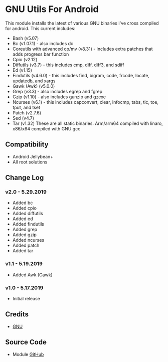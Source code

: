 # GNU Utils For Android
This module installs the latest of various GNU binaries I've cross compiled for android. This current includes:
* Bash (v5.07)
* Bc (v1.07.1) - also includes dc
* Coreutils with advanced cp/mv (v8.31) - includes extra patches that adds progress bar function
* Cpio (v2.12)
* Diffutils (v3.7) - this includes cmp, diff, diff3, and sdiff
* Ed (v1.15)
* Findutils (v4.6.0) - this includes find, bigram, code, frcode, locate, updatedb, and xargs
* Gawk (Awk) (v5.0.0)
* Grep (v3.3) - also includes egrep and fgrep
* Gzip (v1.10) - also includes gunzip and gzexe
* Ncurses (v6.1) - this includes capconvert, clear, infocmp, tabs, tic, toe, tput, and tset
* Patch (v2.7.6)
* Sed (v4.7)
* Tar (v1.32)
These are all static binaries. Arm/arm64 compiled with linaro, x86/x64 compiled with GNU gcc

## Compatibility
* Android Jellybean+
* All root solutions

## Change Log
### v2.0 - 5.29.2019
* Added bc
* Added cpio
* Added diffutils
* Added ed
* Added findutils
* Added grep
* Added gzip
* Added ncurses
* Added patch
* Added tar

### v1.1 - 5.19.2019
* Added Awk (Gawk)

### v1.0 - 5.17.2019
* Initial release

## Credits
* [GNU](https://www.gnu.org/software)

## Source Code
* Module [GitHub](https://github.com/Zackptg5/GNU-Utils-Android)
